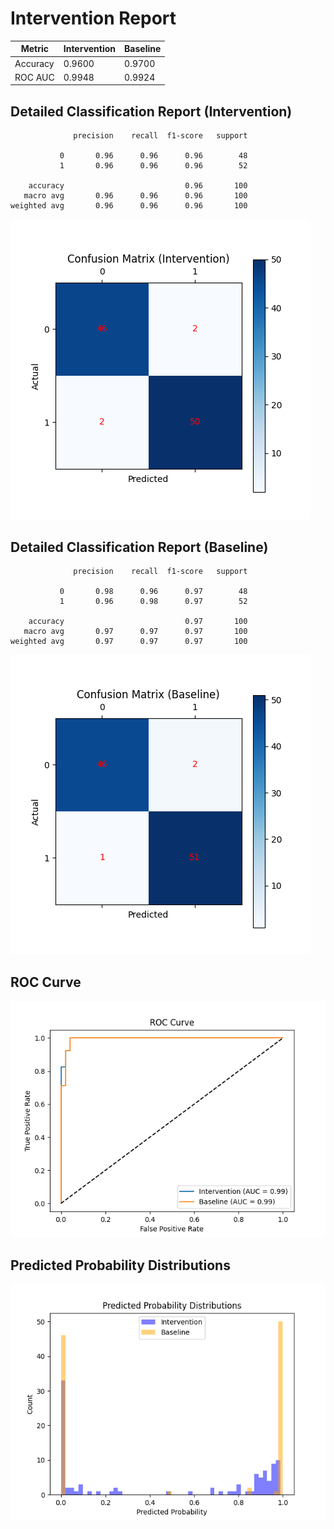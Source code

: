 
# Intervention Report

| Metric           | Intervention | Baseline |
|------------------|--------------|----------|
| Accuracy         | 0.9600     | 0.9700   |
| ROC AUC          | 0.9948     | 0.9924   |

## Detailed Classification Report (Intervention)

```
              precision    recall  f1-score   support

           0       0.96      0.96      0.96        48
           1       0.96      0.96      0.96        52

    accuracy                           0.96       100
   macro avg       0.96      0.96      0.96       100
weighted avg       0.96      0.96      0.96       100

```
![Confusion Matrix (Intervention)](/intervention_reports/f407_m0.01_a5.0/confusion_matrix_intervention.png)

## Detailed Classification Report (Baseline)

```
              precision    recall  f1-score   support

           0       0.98      0.96      0.97        48
           1       0.96      0.98      0.97        52

    accuracy                           0.97       100
   macro avg       0.97      0.97      0.97       100
weighted avg       0.97      0.97      0.97       100

```
![Confusion Matrix (Baseline)](/intervention_reports/f407_m0.01_a5.0/confusion_matrix_baseline.png)

## ROC Curve

![ROC Curve](/intervention_reports/f407_m0.01_a5.0/roc_curve.png)

## Predicted Probability Distributions

![Probability Distributions](/intervention_reports/f407_m0.01_a5.0/probability_distributions.png)
